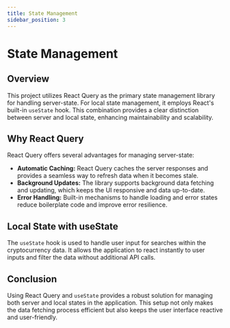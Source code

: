 ```yaml
---
title: State Management
sidebar_position: 3
---
```

# State Management

## Overview

This project utilizes React Query as the primary state management library for handling server-state. For local state management, it employs React's built-in `useState` hook. This combination provides a clear distinction between server and local state, enhancing maintainability and scalability.

## Why React Query

React Query offers several advantages for managing server-state:

- **Automatic Caching:** React Query caches the server responses and provides a seamless way to refresh data when it becomes stale.
- **Background Updates:** The library supports background data fetching and updating, which keeps the UI responsive and data up-to-date.
- **Error Handling:** Built-in mechanisms to handle loading and error states reduce boilerplate code and improve error resilience.

## Local State with useState

The `useState` hook is used to handle user input for searches within the cryptocurrency data. It allows the application to react instantly to user inputs and filter the data without additional API calls.

## Conclusion

Using React Query and `useState` provides a robust solution for managing both server and local states in the application. This setup not only makes the data fetching process efficient but also keeps the user interface reactive and user-friendly.
